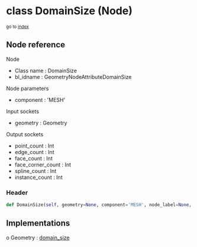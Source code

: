 # class DomainSize (Node)

<sub>go to [index](/docs/index.md)</sub>

## Node reference

Node
 - Class name : DomainSize
 - bl_idname : GeometryNodeAttributeDomainSize

Node parameters
 - component : 'MESH'

Input sockets
 - geometry : Geometry

Output sockets
 - point_count : Int
 - edge_count : Int
 - face_count : Int
 - face_corner_count : Int
 - spline_count : Int
 - instance_count : Int

### Header

``` python
def DomainSize(self, geometry=None, component='MESH', node_label=None, node_color=None):
```

## Implementations

o Geometry : [domain_size](#domain_size) 

